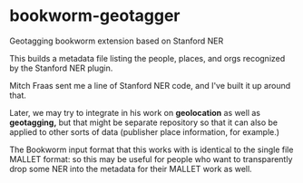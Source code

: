 bookworm-geotagger
==================

Geotagging bookworm extension based on Stanford NER

This builds a metadata file listing the people, places, and orgs recognized by the Stanford NER plugin.

Mitch Fraas sent me a line of Stanford NER code, and I've built it up around that.

Later, we may try to integrate in his work on **geolocation** as well as **geotagging,**
but that might be separate repository so that it can also be applied to other sorts of data (publisher 
place information, for example.)

The Bookworm input format that this works with is identical to the single file MALLET format:
so this may be useful for people who want to transparently drop some NER into the metadata
for their MALLET work as well.
